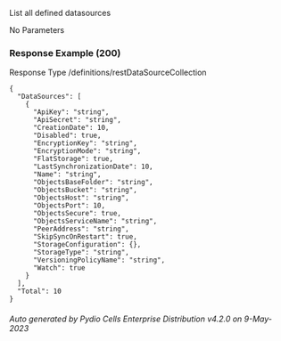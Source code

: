






 
List all defined datasources  


No Parameters



### Response Example (200)
Response Type /definitions/restDataSourceCollection

```
{
  "DataSources": [
    {
      "ApiKey": "string",
      "ApiSecret": "string",
      "CreationDate": 10,
      "Disabled": true,
      "EncryptionKey": "string",
      "EncryptionMode": "string",
      "FlatStorage": true,
      "LastSynchronizationDate": 10,
      "Name": "string",
      "ObjectsBaseFolder": "string",
      "ObjectsBucket": "string",
      "ObjectsHost": "string",
      "ObjectsPort": 10,
      "ObjectsSecure": true,
      "ObjectsServiceName": "string",
      "PeerAddress": "string",
      "SkipSyncOnRestart": true,
      "StorageConfiguration": {},
      "StorageType": "string",
      "VersioningPolicyName": "string",
      "Watch": true
    }
  ],
  "Total": 10
}
```




###### Auto generated by Pydio Cells Enterprise Distribution v4.2.0 on 9-May-2023
